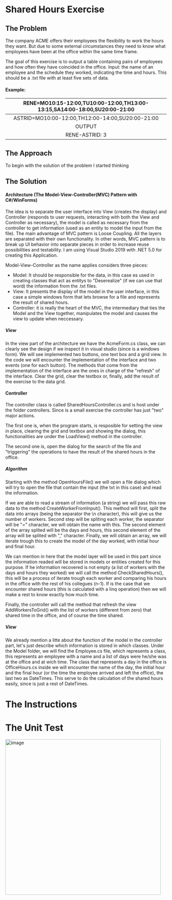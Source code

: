 # Shared Hours Exercise
## The Problem

The company ACME offers their employees the flexibility to work the hours they want. But due to some external circumstances they need to know what employees have been at the office within the same time frame.

The goal of this exercise is to output a table containing pairs of employees and how often they have coincided in the office. Input: the name of an employee and the schedule they worked, indicating the time and hours. This should be a .txt file with at least five sets of data.

#### Example:

| RENE=MO10:15-12:00,TU10:00-12:00,TH13:00-13:15,SA14:00-18:00,SU20:00-21:00 | 
| :---: | 
| ASTRID=MO10:00-12:00,TH12:00-14:00,SU20:00-21:00 |  
| OUTPUT |
| RENE-ASTRID: 3 |

## The Approach
To begin with the solution of the problem I started thinking 

## The Solution

  #### Architecture (The Model-View-Controller(MVC) Pattern with C#/WinForms)
  
  The idea is to separate the user interface into View (creates the display) and Controller (responds to user requests, interacting with both the View and Controller as necessary), the model is called as necessary from the controller to get information (used as an entity to model the input from the file). The main advantage of MVC pattern is Loose Coupling. 
All the layers are separated with their own functionality. In other words, MVC pattern is to break up UI behavior into separate pieces in order to increase reuse possibilities and testability. I am using Visual Studio 2019 with .NET 5.0 for creating this Application.

Model-View-Controller as the name applies considers three pieces:

- Model: It should be responsible for the data, in this case es used in creating classes that act as entitys to "Deserealize" (if we can use that word) the information from the .txt files.
- View: It presents the display of the model in the user interface, in this case a simple windows form that lets browse for a file and represents the result of shared hours.
- Controller: it is really the heart of the MVC, the intermediary that ties the Model and the View together, manipulates the model and causes the view to update when neccessary.
  
 ##### View 
  In the view part of the architecture we have the AcmeForm.cs class, we can clearly see the design if we inspect it in visual studio (since is a windows form). We will see implemented two buttons, one text box and a grid view. In the code we will encounter the implementation of the interface and two events (one for each button). The methods that come from the implementation of the interface are the ones in charge of the "refresh" of the interface. Clear the grid, clear the textbox or, finally, add the result of the exercise to the data grid.
#### Controller
The controller class is called SharedHoursController.cs and is host under the folder controllers. Since is a small exercise the controller has just "two" major actions. 

 The first one is, when the program starts, is resposible for setting the view in place, clearing the grid and textbox and showing the dialog, this functionalities are under the LoadView() method in the controller.
 
The second one is, open the dialog for the search of the file and "triggering" the operations to have the result of the shared hours in the office.
##### Algorithm
Starting with the method OpenHoursFile() we will open a file dialog which will try to open the file that contain the input (the txt in this case) and read the information. 

If we are able to read a stream of information (a string) we will pass this raw data to the method CreateWorkerFromInput().
This method will first, split the data into arrays (being the separator the \n character), this will give us the number of workers. Second step will be spliting each worker, the separator will be "=" character, we will obtain the name with this. The second element of the array splited will be tha days and hours, this second element of the array will be splited with "," character. Finally, we will obtain an array, we will iterate trough this to create the model of the day worked, with initial hour and final hour. 

We can mention in here that the model layer will be used in this part since the information readed will be stored in models or entities created for this purpose.
If he information recovered is not empty (a list of workers with the days and hours they worked) we will call the method CheckSharedHours(), this will be a process of iterate trough each worker and comparing his hours in the office with the rest of his collegues (n-1). If is the case that we encounter shared hours (this is calculated with a linq operation) then we will make a rest to know exactly how much time.

Finally, the controller will call the method that refresh the view AddWorkersToGrid() with the list of workers (different from zero) that shared time in the office, and of course the time shared.

##### View 
  We already mention a litte about the function of the model in the controller part, let's just describe which information is stored in which classes.
  Under the Model folder, we will find the Employee.cs file, which represents a class, this represents an employee with a name and a list of days were he/she was at the office and at wich time. The class that represents a day in the office is OfficeHours.cs inside we will encounter the name of the day, the initial hour and the final hour (or the time the employee arrived and left the office), the last two as DateTimes. 
This serve to do the calculation of the shared hours easily, since is just a rest of DateTimes. 

# The Instructions

# The Unit Test

<img width="485" alt="image" src="https://user-images.githubusercontent.com/18746243/167972753-7fc624c0-417c-4ddb-858c-f7fccbb175d0.png">

